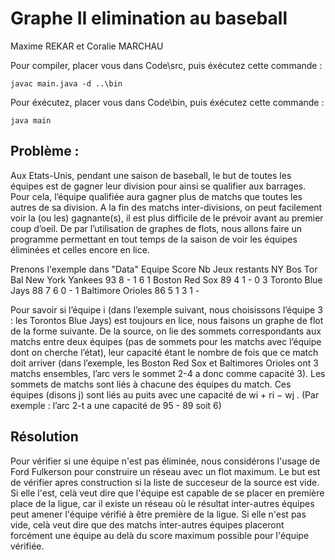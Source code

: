 # Graphe II elimination au baseball

Maxime REKAR et Coralie MARCHAU

Pour compiler, placer vous dans Code\src, puis éxécutez cette commande : 

    javac main.java -d ..\bin

Pour éxécutez, placer vous dans Code\bin, puis éxécutez cette commande :

    java main

## Problème :
Aux Etats-Unis, pendant une saison de baseball, le but de toutes les équipes est de gagner leur division pour ainsi se
qualifier aux barrages. Pour cela, l’équipe qualifiée aura gagner plus de matchs que toutes les autres de sa division.
A la fin des matchs inter-divisions, on peut facilement voir la (ou les) gagnante(s), il est plus difficile de le prévoir
avant au premier coup d’oeil. De par l’utilisation de graphes de flots, nous allons faire un programme permettant
en tout temps de la saison de voir les équipes éliminées et celles encore en lice.

Prenons l'exemple dans "Data"
     Equipe        Score  Nb Jeux restants NY Bos Tor Bal
New York Yankees     93   8                 -  1   6   1
Boston Red Sox       89   4                 1  -   0   3
Toronto Blue Jays    88   7                 6  0   -   1
Baltimore Orioles    86   5                 1  3   1   -

Pour savoir si l’équipe i (dans l’exemple suivant, nous choisissons l’équipe 3 : les Torontos Blue Jays) est toujours
en lice, nous faisons un graphe de flot de la forme suivante. De la source, on lie des sommets correspondants aux
matchs entre deux équipes (pas de sommets pour les matchs avec l’équipe dont on cherche l’état), leur capacité
étant le nombre de fois que ce match doit arriver (dans l’exemple, les Boston Red Sox et Baltimores Orioles ont 3
matchs ensembles, l’arc vers le sommet 2-4 a donc comme capacité 3). Les sommets de matchs sont liés à chacune
des équipes du match. Ces équipes (disons j) sont liés au puits avec une capacité de wi + ri − wj . (Par exemple :
l’arc 2-t a une capacité de 95 - 89 soit 6)

## Résolution
Pour vérifier si une équipe n'est pas éliminée, nous considérons l'usage de Ford Fulkerson pour construire un réseau avec un flot maximum. 
Le but est de vérifier apres construction si la liste de succeseur de la source est vide. 
Si elle l'est, celà veut dire que l'équipe est capable de se placer en première place de la ligue, car il existe un réseau où le résultat 
inter-autres équipes peut amener l'équipe vérifié à être première de la ligue.
Si elle n'est pas vide, celà veut dire que des matchs inter-autres équipes placeront forcément une équipe au delà du score 
maximum possible pour l'équipe vérifiée.
